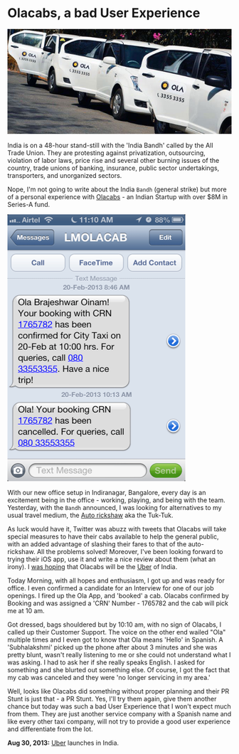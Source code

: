 # Olacabs, a bad User Experience

![Ola)](/static/2013/ola-cabs.jpg)

India is on a 48-hour stand-still with the 'India Bandh' called by the All Trade Union. They are protesting against privatization, outsourcing, violation of labor laws, price rise and several other burning issues of the country, trade unions of banking, insurance, public sector undertakings, transporters, and unorganized sectors.

Nope, I'm not going to write about the India `Bandh` (general strike) but more of a personal experience with [Olacabs](http://www.olacabs.com/) - an Indian Startup with over $8M in Series-A fund.

<img class="small right" src="/static/2013/ola-cabs-lied.png" alt="Ola Lies" loading="lazy">

With our new office setup in Indiranagar, Bangalore, every day is an excitement being in the office - working, playing, and being with the team. Yesterday, with the `Bandh` announced, I was looking for alternatives to my usual travel medium, the [Auto rickshaw](http://en.wikipedia.org/wiki/Auto_rickshaw) aka the Tuk-Tuk.

As luck would have it, Twitter was abuzz with tweets that Olacabs will take special measures to have their cabs available to help the general public, with an added advantage of slashing their fares to that of the auto-rickshaw. All the problems solved! Moreover, I've been looking forward to trying their iOS app, use it and write a nice review about them (what an irony). I [was hoping](https://twitter.com/Brajeshwar/status/301928314216534016) that Olacabs will be the [Uber](http://www.uber.com/) of India.

Today Morning, with all hopes and enthusiasm, I got up and was ready for office. I even confirmed a candidate for an Interview for one of our job openings. I fired up the Ola App, and 'booked' a cab. Olacabs confirmed by Booking and was assigned a 'CRN' Number - 1765782 and the cab will pick me at 10 am.

Got dressed, bags shouldered but by 10:10 am, with no sign of Olacabs, I called up their Customer Support. The voice on the other end wailed "Ola" multiple times and I even got to know that Ola means 'Hello' in Spanish. A 'Subhalakshmi' picked up the phone after about 3 minutes and she was pretty blunt, wasn't really listening to me or she could not understand what I was asking. I had to ask her if she really speaks English. I asked for something and she blurted out something else. Of course, I got the fact that my cab was canceled and they were 'no longer servicing in my area.'

Well, looks like Olacabs did something without proper planning and their PR Stunt is just that - a PR Stunt. Yes, I'll try them again, give them another chance but today was such a bad User Experience that I won't expect much from them. They are just another service company with a Spanish name and like every other taxi company, will not try to provide a good user experience and differentiate from the lot.

__Aug 30, 2013:__ [Uber](https://www.uber.com/) launches in India.
